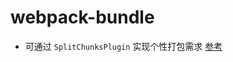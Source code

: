 # webpack-bundle

- 可通过 `SplitChunksPlugin` 实现个性打包需求 [参考](https://github.com/umijs/umi/issues/1015)
